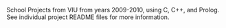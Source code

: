 School Projects from VIU from years 2009-2010, using C, C++, and Prolog. See individual project README files for more information.